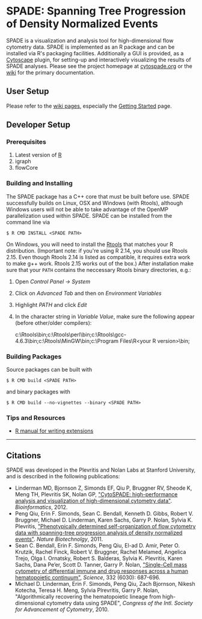 # SPADE: Spanning Tree Progression of Density Normalized Events

SPADE is a visualization and analysis tool for high-dimensional flow cytometry data. SPADE is implemented as an R package and can be installed via R's packaging facilities. Additionally a GUI is provided, as a [Cytoscape](http://www.cytoscape.org) plugin, for setting-up and interactively visualizing the results of SPADE analyses. Please see the project homepage at [cytospade.org](http://www.cytospade.org) or the [wiki](https://github.com/nolanlab/spade/wiki) for the primary documentation.

## User Setup

Please refer to the [wiki pages](https://github.com/nolanlab/spade/wiki), especially the [Getting Started](https://github.com/nolanlab/spade/wiki/GettingStarted) page.

## Developer Setup

### Prerequisites
1. Latest version of [R](http://www.r-project.org/)
1. igraph
1. flowCore

### Building and Installing
The SPADE package has a C++ core that must be built before use. SPADE successfully builds on Linux, OSX and Windows (with Rtools), although Windows users will not be able to take advantage of the OpenMP parallelization used within SPADE. SPADE can be installed from the command line via

    $ R CMD INSTALL <SPADE PATH>

On Windows, you will need to install the [Rtools](http://www.murdoch-sutherland.com/Rtools) that matches your R distribution. (Important note: if you're using R 2.14, you should use Rtools 2.15. Even though Rtools 2.14 is listed as compatible, it requires extra work to make g++ work. Rtools 2.15 works out of the box.) After installation make sure that your `PATH` contains the neccessary Rtools binary directories, e.g.:

1. Open *Control Panel -> System*
1. Click on *Advanced Tab* and then on *Environment Variables*
1. Highlight *PATH* and click *Edit*
1. In the character string in *Variable Value*, make sure the following appear (before other/older compilers):

    c:\Rtools\bin;c:\Rtools\perl\bin;c:\Rtools\gcc-4.6.3\bin;c:\Rtools\MinGW\bin;c:\Program Files\R\<your R version>\bin;

### Building Packages
Source packages can be built with

    $ R CMD build <SPADE PATH>

and binary packages with

    $ R CMD build --no-vignettes --binary <SPADE PATH>

### Tips and Resources
* [R manual for writing extensions](http://cran.r-project.org/doc/manuals/R-exts.html)

- - -

## Citations
SPADE was developed in the Plevritis and Nolan Labs at Stanford University, and is described in the following publications:

* Linderman MD, Bjornson Z, Simonds EF, Qiu P, Bruggner RV, Sheode K, Meng TH, Plevritis SK, Nolan GP, ["CytoSPADE: high-performance analysis and visualization of high-dimensional cytometry data"](http://www.ncbi.nlm.nih.gov/pubmed/22782546). *Bioinformatics*, 2012.
* Peng Qiu, Erin F. Simonds, Sean C. Bendall, Kenneth D. Gibbs, Robert V. Bruggner, Michael D. Linderman, Karen Sachs, Garry P. Nolan, Sylvia K. Plevritis, ["Phenotypically determined self-organization of flow cytometry data with spanning-tree progression analysis of density normalized events"](http://dx.doi.org/doi%3A10.1038%2Fnbt.1991). *Nature Biotechnolgy*, 2011.
* Sean C. Bendall, Erin F. Simonds, Peng Qiu, El-ad D. Amir, Peter O. Krutzik, Rachel Finck, Robert V. Bruggner, Rachel Melamed, Angelica Trejo, Olga I. Ornatsky, Robert S. Balderas, Sylvia K. Plevritis, Karen Sachs, Dana Pe’er, Scott D. Tanner, Garry P. Nolan, ["Single-Cell mass cytometry of differential immune and drug responses across a human hematopoietic continuum"](http://dx.doi.org/10.1126%2Fscience.1198704), *Science*, 332 (6030): 687-696.
* Michael D. Linderman, Erin F. Simonds, Peng Qiu, Zach Bjornson, Nikesh Kotecha, Teresa H. Meng, Sylvia Plrevritis, Garry P. Nolan, "Algorithmically recovering the hematopoietic lineage from high-dimensional cytometry data using SPADE", *Congress of the Intl. Society for Advancement of Cytometry*, 2010.
